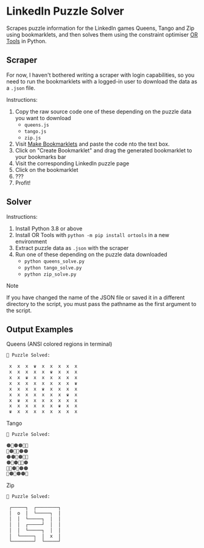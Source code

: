 # LinkedIn Puzzle Solver
Scrapes puzzle information for the LinkedIn games Queens, Tango and Zip using bookmarklets, and then solves them using the constraint optimiser [OR Tools](https://developers.google.com/optimization) in Python.

## Scraper
For now, I haven't bothered writing a scraper with login capabilities, so you need to run the bookmarklets with a logged-in user to download the data as a `.json` file.

Instructions:
1. Copy the raw source code one of these depending on the puzzle data you want to download
    + `queens.js`
    + `tango.js`
    + `zip.js`
1. Visit [Make Bookmarklets](https://make-bookmarklets.com/) and paste the code nto the text box.
1. Click on "Create Bookmarklet" and drag the generated bookmarklet to your bookmarks bar
1. Visit the corresponding LinkedIn puzzle page
1. Click on the bookmarklet
1. ???
1. Profit!

## Solver
Instructions:
1. Install Python 3.8 or above
1. Install OR Tools with `python -m pip install ortools` in a new environment
1. Extract puzzle data as `.json` with the scraper
1. Run one of these depending on the puzzle data downloaded
    + `python queens_solve.py`
    + `python tango_solve.py`
    + `python zip_solve.py`

> [!NOTE]
> If you have changed the name of the JSON file or saved it in a different directory to the script, you must pass the pathname as the first argument to the script.

## Output Examples

Queens (ANSI colored regions in terminal)

```txt
🧩 Puzzle Solved:

 x  x  x  ♛  x  x  x  x  x 
 x  x  x  x  x  ♛  x  x  x 
 x  x  ♛  x  x  x  x  x  x 
 x  x  x  x  x  x  x  x  ♛ 
 x  x  x  x  ♛  x  x  x  x 
 x  x  x  x  x  x  x  ♛  x 
 x  ♛  x  x  x  x  x  x  x 
 x  x  x  x  x  x  ♛  x  x 
 ♛  x  x  x  x  x  x  x  x
```

Tango

```txt
🧩 Puzzle Solved:

🟠🌙🟠🟠🌙🌙
🌙🟠🌙🌙🟠🟠
🟠🟠🌙🟠🌙🌙
🟠🌙🟠🌙🌙🟠
🌙🌙🟠🌙🟠🟠
🌙🟠🌙🟠🟠🌙
```

Zip

```txt
🧩 Puzzle Solved:

 ┌─────┐  ┌────────┐ 
 │  o  │  └─────┐  │ 
 │  │  └─────┐  │  │ 
 │  │  ┌─────┘  │  │ 
 │  │  └─────┐  │  │ 
 │  └─────┐  │  x  │ 
 └────────┘  └─────┘
```